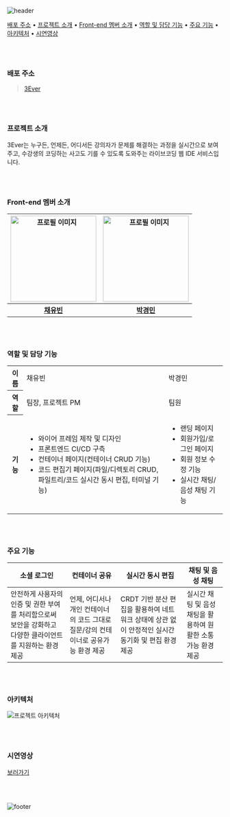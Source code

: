 ![header](https://capsule-render.vercel.app/api?type=waving&height=250&color=48BB78&text=3Ever%20-%20Web%20IDE&textBg=false&fontColor=ffffff&fontSize=40&fontAlign=50&fontAlignY=39&section=header)

[배포 주소](#배포-주소) • [프로젝트 소개](#프로젝트-소개) • [Front-end 멤버 소개](#front-end-멤버-소개) • [역할 및 담당 기능](#역할-및-담당-기능) • [주요 기능](#주요-기능) • [아키텍처](#아키텍처) • [시연영상](#시연영상)

<br><br>

### 배포 주소
> [3Ever](https://3ever.vercel.app/)

<br><br>

### 프로젝트 소개
3Ever는 누구든, 언제든, 어디서든 강의자가 문제를 해결하는 과정을 실시간으로 보여주고, 수강생의 코딩하는 사고도 기를 수 있도록 도와주는 라이브코딩 웹 IDE 서비스입니다.

<br><br>

### Front-end 멤버 소개
|<img width="200" src="https://avatars.githubusercontent.com/u/63189595?v=4" alt="프로필 이미지">|<img width="200" src="https://avatars.githubusercontent.com/u/96777845?v=4" alt="프로필 이미지">|
|:---:|:---:|
|[**채유빈**](https://github.com/ChaeYubin)|[**박경민**](https://github.com/gangmin2)|

<br><br>

### 역할 및 담당 기능
<table>
  <tr>
    <th>이름</th>
    <td>채유빈</td>
    <td>박경민</td>
  </tr>
  
  <tr>
    <th>역할</th>
    <td>팀장, 프로젝트 PM</td>
    <td>팀원</td>
  </tr>
  
  <tr>
    <th>기능</th>
    <td>
      <ul>
        <li>와이어 프레임 제작 및 디자인</li>
        <li>프론트엔드 CI/CD 구측</li>
        <li>컨테이너 페이지(컨테이너 CRUD 기능)</li>
        <li>코드 편집기 페이지(파일/디렉토리 CRUD, 파일트리/코드 실시간 동시 편집, 터미널 기능)</li>
      </ul>
    </td>
    <td>
      <ul>
        <li>랜딩 페이지</li>
        <li>회원가입/로그인 페이지</li>
        <li>회원 정보 수정 기능</li>
        <li>실시간 채팅/음성 채팅 기능</li>
      </ul>
    </td>
  </tr>
</table>

<br><br>

### 주요 기능
|소셜 로그인|컨테이너 공유|실시간 동시 편집|채팅 및 음성 채팅|
|---|---|---|---|
|안전하게 사용자의 인증 및 권한 부여를 처리함으로써 보안을 강화하고 다양한 클라이언트를 지원하는 환경 제공|언제, 어디서나 개인 컨테이너의 코드 그대로 질문/강의 컨테이너로 공유가능 환경 제공|CRDT 기반 분산 편집을 활용하여 네트워크 상태에 상관 없이 안정적인 실시간 동기화 및 편집 환경 제공|실시간 채팅 및 음성 채팅을 활용하여 원활한 소통 가능 환경 제공|

<br><br>

### 아키텍처
<img alt="프로젝트 아키텍처" src="https://github.com/Web-IDE-Project/front-end/assets/96777845/a70ef026-e891-4afc-831a-568b53dbbcab">

<br><br>

### 시연영상
[보러가기](https://www.youtube.com/watch?v=gfLYe-VhBAg)

<br><br>

![footer](https://capsule-render.vercel.app/api?type=waving&height=150&color=48BB78&section=footer)
